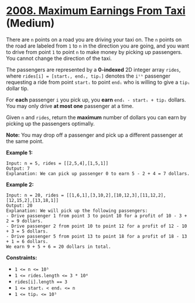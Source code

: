 # [2008. Maximum Earnings From Taxi][link] (Medium)

[link]: https://leetcode.com/problems/maximum-earnings-from-taxi/

There are `n` points on a road you are driving your taxi on. The `n` points on the road are labeled
from `1` to `n` in the direction you are going, and you want to drive from point `1` to point `n` to
make money by picking up passengers. You cannot change the direction of the taxi.

The passengers are represented by a **0-indexed** 2D integer array `rides`, where `rides[i] =
[startᵢ, endᵢ, tipᵢ]` denotes the `iᵗʰ` passenger requesting a ride from point `startᵢ` to point
`endᵢ` who is willing to give a `tipᵢ` dollar tip.

For **each** passenger `i` you pick up, you **earn** `endᵢ - startᵢ + tipᵢ` dollars. You may only
drive **at most one** passenger at a time.

Given `n` and `rides`, return the **maximum** number of dollars you can earn by picking up the
passengers optimally.

**Note:** You may drop off a passenger and pick up a different passenger at the same point.

**Example 1:**

```
Input: n = 5, rides = [[2,5,4],[1,5,1]]
Output: 7
Explanation: We can pick up passenger 0 to earn 5 - 2 + 4 = 7 dollars.
```

**Example 2:**

```
Input: n = 20, rides = [[1,6,1],[3,10,2],[10,12,3],[11,12,2],[12,15,2],[13,18,1]]
Output: 20
Explanation: We will pick up the following passengers:
- Drive passenger 1 from point 3 to point 10 for a profit of 10 - 3 + 2 = 9 dollars.
- Drive passenger 2 from point 10 to point 12 for a profit of 12 - 10 + 3 = 5 dollars.
- Drive passenger 5 from point 13 to point 18 for a profit of 18 - 13 + 1 = 6 dollars.
We earn 9 + 5 + 6 = 20 dollars in total.
```

**Constraints:**

- `1 <= n <= 10⁵`
- `1 <= rides.length <= 3 * 10⁴`
- `rides[i].length == 3`
- `1 <= startᵢ < endᵢ <= n`
- `1 <= tipᵢ <= 10⁵`
